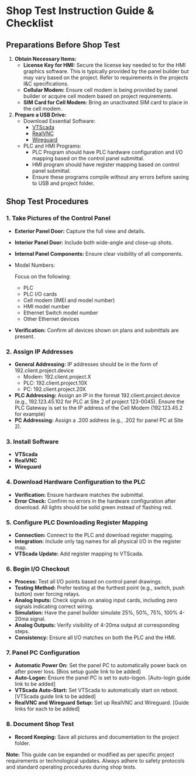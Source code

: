 # Shop Test Instruction Guide & Checklist

## Preparations Before Shop Test

1. **Obtain Necessary Items:**
   - **License Key for HMI:** Secure the license key needed to for the HMI graphics software. This is typically provided by the panel builder but may vary based on the project. Refer to requirements in the projects I&C specifications. 
   - **Cellular Modem:** Ensure cell modem is being provided by panel builder or acquire cell modem based on project requirements. 
   - **SIM Card for Cell Modem:** Bring an unactivated SIM card to place in the cell modem.  
2. **Prepare a USB Drive:**
   - Download Essential Software:
     - [VTScada](https://www.vtscada.com/download-vtscada/)
     - [RealVNC](https://www.realvnc.com/en/connect/download/vnc/)
     - [Wireguard](https://www.wireguard.com/install/)
   - PLC and HMI Programs:
     - PLC Program should have PLC hardware configuration and I/O mapping based on the control panel submittal.
     - HMI program should have register mapping based on control panel submittal.
     - Ensure these programs compile without any errors before saving to USB and project folder. 

## Shop Test Procedures

### 1. Take Pictures of the Control Panel

- **Exterior Panel Door:** Capture the full view and details.

- **Interior Panel Door:** Include both wide-angle and close-up shots.

- **Internal Panel Components:** Ensure clear visibility of all components.

- Model Numbers:

   Focus on the following:

  - PLC
  - PLC I/O cards
  - Cell modem (IMEI and model number)
  - HMI model number
  - Ethernet Switch model number
  - Other Ethernet devices

- **Verification:** Confirm all devices shown on plans and submittals are present.

### 2. Assign IP Addresses

- **General Addressing:** IP addresses should be in the form of 192.client.project.device
  - Modem: 192.client.project.X
  - PLC: 192.client.project.10X
  - PC: 192.client.project.20X
- **PLC Addressing:** Assign an IP in the format 192.client.project.device (e.g., 192.123.45.102 for PLC at Site 2 of project 123-0045). Ensure the PLC Gateway is set to the IP address of the Cell Modem (192.123.45.2 for example)
- **PC Addressing:** Assign a .200 address (e.g., .202 for panel PC at Site 2).

### 3. Install Software

- **VTScada**
- **RealVNC**
- **Wireguard**

### 4. Download Hardware Configuration to the PLC

- **Verification:** Ensure hardware matches the submittal.
- **Error Check:** Confirm no errors in the hardware configuration after download. All lights should be solid green instead of flashing red. 

### 5. Configure PLC Downloading Register Mapping

- **Connection:** Connect to the PLC and download register mapping.
- **Integration:** Include only tag names for all physical I/O in the register map.
- **VTScada Update:** Add register mapping to VTScada.

### 6. Begin I/O Checkout

- **Process:** Test all I/O points based on control panel drawings.
- **Testing Method:** Prefer testing at the furthest point (e.g., switch, push button) over forcing relays.
- **Analog Inputs:** Check signals on analog input cards, including zero signals indicating correct wiring.
- **Simulation:** Have the panel builder simulate 25%, 50%, 75%, 100% 4-20ma signal.
- **Analog Outputs:** Verify visibility of 4-20ma output at corresponding steps.
- **Consistency:** Ensure all I/O matches on both the PLC and the HMI.

### 7. Panel PC Configuration

- **Automatic Power On:** Set the panel PC to automatically power back on after power loss. [Bios setup guide link to be added]
- **Auto-Logon:** Ensure the panel PC is set to auto-logon. [Auto-login guide link to be added]
- **VTScada Auto-Start:** Set VTScada to automatically start on reboot. [VTScada guide link to be added]
- **RealVNC and Wireguard Setup:** Set up RealVNC and Wireguard. [Guide links for each to be added]

### 8. Document Shop Test

- **Record Keeping:** Save all pictures and documentation to the project folder.

**Note:** This guide can be expanded or modified as per specific project requirements or technological updates. Always adhere to safety protocols and standard operating procedures during shop tests.